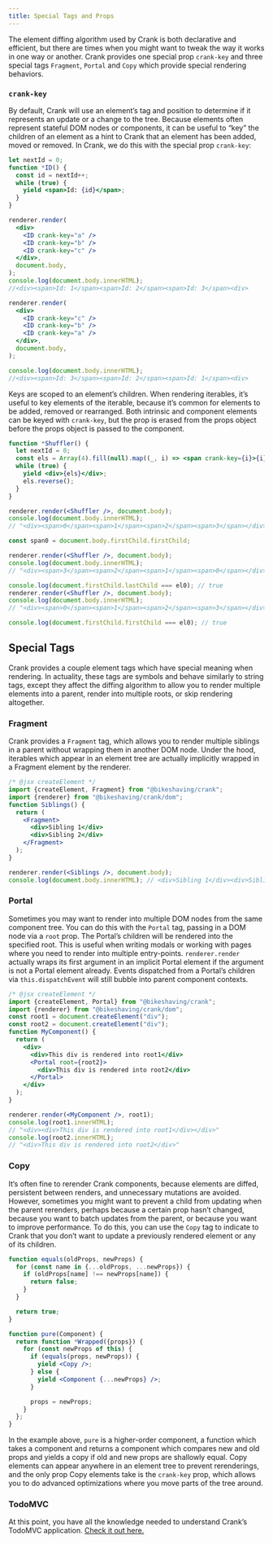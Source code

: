 ```yaml
---
title: Special Tags and Props
---
```

The element diffing algorithm used by Crank is both declarative and efficient, but there are times when you might want to tweak the way it works in one way or another. Crank provides one special prop `crank-key` and three special tags `Fragment`, `Portal` and `Copy` which provide special rendering behaviors.

### `crank-key`
By default, Crank will use an element’s tag and position to determine if it represents an update or a change to the tree. Because elements often represent stateful DOM nodes or components, it can be useful to “key” the children of an element as a hint to Crank that an element has been added, moved or removed. In Crank, we do this with the special prop `crank-key`:

```jsx
let nextId = 0;
function *ID() {
  const id = nextId++;
  while (true) {
    yield <span>Id: {id}</span>;
  }
}

renderer.render(
  <div>
    <ID crank-key="a" />
    <ID crank-key="b" />
    <ID crank-key="c" />
  </div>,
  document.body,
);
console.log(document.body.innerHTML);
//<div><span>Id: 1</span><span>Id: 2</span><span>Id: 3</span><div>

renderer.render(
  <div>
    <ID crank-key="c" />
    <ID crank-key="b" />
    <ID crank-key="a" />
  </div>,
  document.body,
);

console.log(document.body.innerHTML);
//<div><span>Id: 3</span><span>Id: 2</span><span>Id: 1</span><div>
```

Keys are scoped to an element’s children. When rendering iterables, it’s useful to key elements of the iterable, because it’s common for elements to be added, removed or rearranged. Both intrinsic and component elements can be keyed with `crank-key`, but the prop is erased from the props object before the props object is passed to the component.

```jsx
function *Shuffler() {
  let nextId = 0;
  const els = Array(4).fill(null).map((_, i) => <span crank-key={i}>{i}</span>);
  while (true) {
    yield <div>{els}</div>;
    els.reverse();
  }
}

renderer.render(<Shuffler />, document.body);
console.log(document.body.innerHTML);
// "<div><span>0</span><span>1</span><span>2</span><span>3</span></div>";

const span0 = document.body.firstChild.firstChild;

renderer.render(<Shuffler />, document.body);
console.log(document.body.innerHTML);
// "<div><span>3</span><span>2</span><span>1</span><span>0</span></div>";

console.log(document.firstChild.lastChild === el0); // true
renderer.render(<Shuffler />, document.body);
console.log(document.body.innerHTML);
// "<div><span>0</span><span>1</span><span>2</span><span>3</span></div>";

console.log(document.firstChild.firstChild === el0); // true
```

## Special Tags
Crank provides a couple element tags which have special meaning when rendering. In actuality, these tags are symbols and behave similarly to string tags, except they affect the diffing algorithm to allow you to render multiple elements into a parent, render into multiple roots, or skip rendering altogether.

### Fragment
Crank provides a `Fragment` tag, which allows you to render multiple siblings in a parent without wrapping them in another DOM node. Under the hood, iterables which appear in an element tree are actually implicitly wrapped in a Fragment element by the renderer.

```jsx
/* @jsx createElement */
import {createElement, Fragment} from "@bikeshaving/crank";
import {renderer} from "@bikeshaving/crank/dom";
function Siblings() {
  return (
    <Fragment>
      <div>Sibling 1</div>
      <div>Sibling 2</div>
    </Fragment>
  );
}

renderer.render(<Siblings />, document.body);
console.log(document.body.innerHTML); // <div>Sibling 1</div><div>Sibling 2</div>
```

### Portal
Sometimes you may want to render into multiple DOM nodes from the same component tree. You can do this with the `Portal` tag, passing in a DOM node via a `root` prop. The Portal’s children will be rendered into the specified root. This is useful when writing modals or working with pages where you need to render into multiple entry-points. `renderer.render` actually wraps its first argument in an implicit Portal element if the argument is not a Portal element already. Events dispatched from a Portal’s children via `this.dispatchEvent` will still bubble into parent component contexts.

```jsx
/* @jsx createElement */
import {createElement, Portal} from "@bikeshaving/crank";
import {renderer} from "@bikeshaving/crank/dom";
const root1 = document.createElement("div");
const root2 = document.createElement("div");
function MyComponent() {
  return (
    <div>
      <div>This div is rendered into root1</div>
      <Portal root={root2}>
        <div>This div is rendered into root2</div>
      </Portal>
    </div>
  );
}

renderer.render(<MyComponent />, root1);
console.log(root1.innerHTML);
// "<div><div>This div is rendered into root1</div></div>"
console.log(root2.innerHTML);
// "<div>This div is rendered into root2</div>"
```

### Copy
It‘s often fine to rerender Crank components, because elements are diffed, persistent between renders, and unnecessary mutations are avoided. However, sometimes you might want to prevent a child from updating when the parent rerenders, perhaps because a certain prop hasn’t changed, because you want to batch updates from the parent, or because you want to improve performance. To do this, you can use the `Copy` tag to indicate to Crank that you don’t want to update a previously rendered element or any of its children.

```jsx
function equals(oldProps, newProps) {
  for (const name in {...oldProps, ...newProps}) {
    if (oldProps[name] !== newProps[name]) {
      return false;
    }
  }

  return true;
}

function pure(Component) {
  return function *Wrapped({props}) {
    for (const newProps of this) {
      if (equals(props, newProps)) {
        yield <Copy />;
      } else {
        yield <Component {...newProps} />;
      }

      props = newProps;
    }
  };
}
```

In the example above, `pure` is a higher-order component, a function which takes a component and returns a component which compares new and old props and yields a copy if old and new props are shallowly equal. Copy elements can appear anywhere in an element tree to prevent rerenderings, and the only prop Copy elements take is the `crank-key` prop, which allows you to do advanced optimizations where you move parts of the tree around.

### TodoMVC
At this point, you have all the knowledge needed to understand Crank’s TodoMVC application. [Check it out here.](https://codesandbox.io/s/crank-todomvc-k6s0x)

